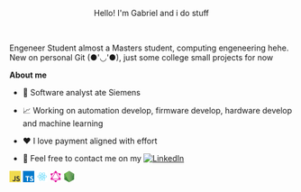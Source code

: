<p align="center">Hello! I'm Gabriel and i do stuff</p>

<br />

Engeneer Student almost a Masters student, computing engeneering hehe.
New on personal Git (●'◡'●), just some college small projects for now

**About me**

- 💼 Software analyst ate Siemens

- 📈 Working on automation develop, firmware develop, hardware develop and machine learning

- ❤️ I love payment aligned with effort

- 💬 Feel free to contact me on my <a href="https://www.linkedin.com/in/gabriel-leal-aprender/"><img width="80%" alt="LinkedIn" src="./assets/gh-readme-header.png" /></a>

<code><img height="20" alt="javascript" src="https://raw.githubusercontent.com/github/explore/80688e429a7d4ef2fca1e82350fe8e3517d3494d/topics/javascript/javascript.png"></code>
<code><img height="20" alt="typescript" src="https://raw.githubusercontent.com/github/explore/80688e429a7d4ef2fca1e82350fe8e3517d3494d/topics/typescript/typescript.png"></code>
<code><img height="20" alt="react" src="https://raw.githubusercontent.com/github/explore/80688e429a7d4ef2fca1e82350fe8e3517d3494d/topics/react/react.png"></code>
<code><img height="20" alt="graphql" src="https://raw.githubusercontent.com/github/explore/5c058a388828bb5fde0bcafd4bc867b5bb3f26f3/topics/graphql/graphql.png"></code>
<code><img height="20" alt="nodejs" src="https://raw.githubusercontent.com/github/explore/80688e429a7d4ef2fca1e82350fe8e3517d3494d/topics/nodejs/nodejs.png"></code>    

